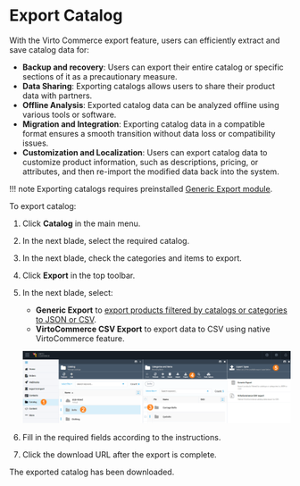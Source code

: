# Export Catalog

With the Virto Commerce export feature, users can efficiently extract and save catalog data for:

* **Backup and recovery**: Users can export their entire catalog or specific sections of it as a precautionary measure.
* **Data Sharing**: Exporting catalogs allows users to share their product data with partners.
* **Offline Analysis**: Exported catalog data can be analyzed offline using various tools or software. 
* **Migration and Integration**: Exporting catalog data in a compatible format ensures a smooth transition without data loss or compatibility issues.
* **Customization and Localization**: Users can export catalog data to customize product information, such as descriptions, pricing, or attributes, and then re-import the modified data back into the system.

!!! note
    Exporting catalogs requires preinstalled [Generic Export module](../generic-export/overview.md).

To export catalog:

1. Click **Catalog** in the main menu.
1. In the next blade, select the required catalog.
1. In the next blade, check the categories and items to export.
1. Click **Export** in the top toolbar.
1. In the next blade, select:
    * **Generic Export** to [export products filtered by catalogs or categories to JSON or CSV](../generic-export/exporting-data.md).
    * **VirtoCommerce CSV Export** to export data to CSV using native VirtoCommerce feature.

    ![Export catalog](media/export-catalog.png)

1. Fill in the required fields according to the instructions.
1. Click the download URL after the export is complete.

The exported catalog has been downloaded.